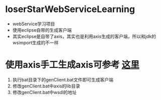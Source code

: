 # loserStarWebServiceLearning
* webService学习项目
* 使用eclipse自带的生成客户端
* 其实eclipse是自带了axis，其实也是利用axis生成的客户端，所以和jdk的wsimport生成的不一样

## 
# 使用axis手工生成axis可参考 [这里](https://www.cnblogs.com/maxmoore/p/9965218.html)
1. 执行bat目录下的genClient.bat文件即可生成客户端
2. 修改genClient.bat中axis的lib目录
3. 修改genClient.bat中wsdl的地址